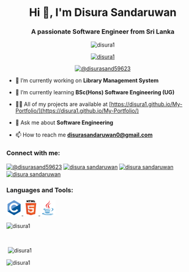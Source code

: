 <h1 align="center">Hi 👋, I'm Disura Sandaruwan</h1>
<h3 align="center">A passionate Software Engineer from Sri Lanka</h3>

<p align="center"> <img src="https://komarev.com/ghpvc/?username=disura1&label=Profile%20views&color=0e75b6&style=flat" alt="disura1" /> </p>

<p align="center"> <a href="https://github.com/ryo-ma/github-profile-trophy"><img src="https://github-profile-trophy.vercel.app/?username=disura1" alt="disura1" /></a> </p>

<p align="center"> <a href="https://twitter.com/@disurasand59623" target="blank"><img src="https://img.shields.io/twitter/follow/disurasand59623?logo=twitter&style=for-the-badge" alt="@disurasand59623" /></a> </p>

- 🔭 I’m currently working on **Library Management System**

- 🌱 I’m currently learning **BSc(Hons) Software Engineering (UG)**

- 👨‍💻 All of my projects are available at [https://disura1.github.io/My-Portfolio/](https://disura1.github.io/My-Portfolio/)

- 💬 Ask me about **Software Engineering**

- 📫 How to reach me **disurasandaruwan0@gmail.com**

<h3 align="left">Connect with me:</h3>
<p align="left">
<a href="https://twitter.com/@disurasand59623" target="blank"><img align="center" src="https://raw.githubusercontent.com/rahuldkjain/github-profile-readme-generator/master/src/images/icons/Social/twitter.svg" alt="@disurasand59623" height="30" width="40" /></a>
<a href="https://linkedin.com/in/disura sandaruwan" target="blank"><img align="center" src="https://raw.githubusercontent.com/rahuldkjain/github-profile-readme-generator/master/src/images/icons/Social/linked-in-alt.svg" alt="disura sandaruwan" height="30" width="40" /></a>
<a href="https://fb.com/disura sandaruwan" target="blank"><img align="center" src="https://raw.githubusercontent.com/rahuldkjain/github-profile-readme-generator/master/src/images/icons/Social/facebook.svg" alt="disura sandaruwan" height="30" width="40" /></a>
<a href="https://instagram.com/disura sandaruwan" target="blank"><img align="center" src="https://raw.githubusercontent.com/rahuldkjain/github-profile-readme-generator/master/src/images/icons/Social/instagram.svg" alt="disura sandaruwan" height="30" width="40" /></a>
</p>

<h3 align="left">Languages and Tools:</h3>
<p align="left"> <a href="https://www.cprogramming.com/" target="_blank" rel="noreferrer"> <img src="https://raw.githubusercontent.com/devicons/devicon/master/icons/c/c-original.svg" alt="c" width="40" height="40"/> </a> <a href="https://www.w3.org/html/" target="_blank" rel="noreferrer"> <img src="https://raw.githubusercontent.com/devicons/devicon/master/icons/html5/html5-original-wordmark.svg" alt="html5" width="40" height="40"/> </a> <a href="https://www.java.com" target="_blank" rel="noreferrer"> <img src="https://raw.githubusercontent.com/devicons/devicon/master/icons/java/java-original.svg" alt="java" width="40" height="40"/> </a> </p>

<p><img align="center" src="https://github-readme-stats.vercel.app/api/top-langs?username=disura1&show_icons=true&locale=en&layout=compact" alt="disura1" /></p><br>

<p>&nbsp;<img align="center" src="https://github-readme-stats.vercel.app/api?username=disura1&show_icons=true&locale=en" alt="disura1" /></p>

<p><img align="center" src="https://github-readme-streak-stats.herokuapp.com/?user=disura1&" alt="disura1" /></p>
